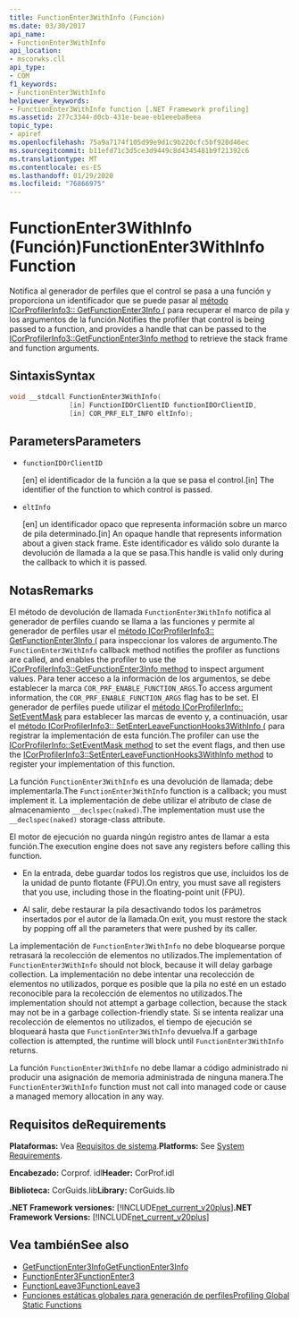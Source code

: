 ```yaml
---
title: FunctionEnter3WithInfo (Función)
ms.date: 03/30/2017
api_name:
- FunctionEnter3WithInfo
api_location:
- mscorwks.cll
api_type:
- COM
f1_keywords:
- FunctionEnter3WithInfo
helpviewer_keywords:
- FunctionEnter3WithInfo function [.NET Framework profiling]
ms.assetid: 277c3344-d0cb-431e-beae-eb1eeeba8eea
topic_type:
- apiref
ms.openlocfilehash: 75a9a7174f105d99e9d1c9b220cfc5bf928d46ec
ms.sourcegitcommit: b11efd71c3d5ce3d9449c8d4345481b9f21392c6
ms.translationtype: MT
ms.contentlocale: es-ES
ms.lasthandoff: 01/29/2020
ms.locfileid: "76866975"
---
```

# <a name="functionenter3withinfo-function"></a><span data-ttu-id="e6d67-102">FunctionEnter3WithInfo (Función)</span><span class="sxs-lookup"><span data-stu-id="e6d67-102">FunctionEnter3WithInfo Function</span></span>
<span data-ttu-id="e6d67-103">Notifica al generador de perfiles que el control se pasa a una función y proporciona un identificador que se puede pasar al [método ICorProfilerInfo3:: GetFunctionEnter3Info (](icorprofilerinfo3-getfunctionenter3info-method.md) para recuperar el marco de pila y los argumentos de la función.</span><span class="sxs-lookup"><span data-stu-id="e6d67-103">Notifies the profiler that control is being passed to a function, and provides a handle that can be passed to the [ICorProfilerInfo3::GetFunctionEnter3Info method](icorprofilerinfo3-getfunctionenter3info-method.md) to retrieve the stack frame and function arguments.</span></span>  
  
## <a name="syntax"></a><span data-ttu-id="e6d67-104">Sintaxis</span><span class="sxs-lookup"><span data-stu-id="e6d67-104">Syntax</span></span>  
  
```cpp  
void __stdcall FunctionEnter3WithInfo(  
               [in] FunctionIDOrClientID functionIDOrClientID,  
               [in] COR_PRF_ELT_INFO eltInfo);  
```  
  
## <a name="parameters"></a><span data-ttu-id="e6d67-105">Parameters</span><span class="sxs-lookup"><span data-stu-id="e6d67-105">Parameters</span></span>

- `functionIDOrClientID`

  <span data-ttu-id="e6d67-106">\[en] el identificador de la función a la que se pasa el control.</span><span class="sxs-lookup"><span data-stu-id="e6d67-106">\[in] The identifier of the function to which control is passed.</span></span>

- `eltInfo`

  <span data-ttu-id="e6d67-107">\[en] un identificador opaco que representa información sobre un marco de pila determinado.</span><span class="sxs-lookup"><span data-stu-id="e6d67-107">\[in] An opaque handle that represents information about a given stack frame.</span></span> <span data-ttu-id="e6d67-108">Este identificador es válido solo durante la devolución de llamada a la que se pasa.</span><span class="sxs-lookup"><span data-stu-id="e6d67-108">This handle is valid only during the callback to which it is passed.</span></span>

## <a name="remarks"></a><span data-ttu-id="e6d67-109">Notas</span><span class="sxs-lookup"><span data-stu-id="e6d67-109">Remarks</span></span>  
 <span data-ttu-id="e6d67-110">El método de devolución de llamada `FunctionEnter3WithInfo` notifica al generador de perfiles cuando se llama a las funciones y permite al generador de perfiles usar el [método ICorProfilerInfo3:: GetFunctionEnter3Info (](icorprofilerinfo3-getfunctionenter3info-method.md) para inspeccionar los valores de argumento.</span><span class="sxs-lookup"><span data-stu-id="e6d67-110">The `FunctionEnter3WithInfo` callback method notifies the profiler as functions are called, and enables the profiler to use the [ICorProfilerInfo3::GetFunctionEnter3Info method](icorprofilerinfo3-getfunctionenter3info-method.md) to inspect argument values.</span></span> <span data-ttu-id="e6d67-111">Para tener acceso a la información de los argumentos, se debe establecer la marca `COR_PRF_ENABLE_FUNCTION_ARGS`.</span><span class="sxs-lookup"><span data-stu-id="e6d67-111">To access argument information, the `COR_PRF_ENABLE_FUNCTION_ARGS` flag has to be set.</span></span> <span data-ttu-id="e6d67-112">El generador de perfiles puede utilizar el [método ICorProfilerInfo:: SetEventMask](icorprofilerinfo-seteventmask-method.md) para establecer las marcas de evento y, a continuación, usar el [método ICorProfilerInfo3:: SetEnterLeaveFunctionHooks3WithInfo (](icorprofilerinfo3-setenterleavefunctionhooks3withinfo-method.md) para registrar la implementación de esta función.</span><span class="sxs-lookup"><span data-stu-id="e6d67-112">The profiler can use the [ICorProfilerInfo::SetEventMask method](icorprofilerinfo-seteventmask-method.md) to set the event flags, and then use the [ICorProfilerInfo3::SetEnterLeaveFunctionHooks3WithInfo method](icorprofilerinfo3-setenterleavefunctionhooks3withinfo-method.md) to register your implementation of this function.</span></span>  
  
 <span data-ttu-id="e6d67-113">La función `FunctionEnter3WithInfo` es una devolución de llamada; debe implementarla.</span><span class="sxs-lookup"><span data-stu-id="e6d67-113">The `FunctionEnter3WithInfo` function is a callback; you must implement it.</span></span> <span data-ttu-id="e6d67-114">La implementación de debe utilizar el atributo de clase de almacenamiento `__declspec(naked)`.</span><span class="sxs-lookup"><span data-stu-id="e6d67-114">The implementation must use the `__declspec(naked)` storage-class attribute.</span></span>  
  
 <span data-ttu-id="e6d67-115">El motor de ejecución no guarda ningún registro antes de llamar a esta función.</span><span class="sxs-lookup"><span data-stu-id="e6d67-115">The execution engine does not save any registers before calling this function.</span></span>  
  
- <span data-ttu-id="e6d67-116">En la entrada, debe guardar todos los registros que use, incluidos los de la unidad de punto flotante (FPU).</span><span class="sxs-lookup"><span data-stu-id="e6d67-116">On entry, you must save all registers that you use, including those in the floating-point unit (FPU).</span></span>  
  
- <span data-ttu-id="e6d67-117">Al salir, debe restaurar la pila desactivando todos los parámetros insertados por el autor de la llamada.</span><span class="sxs-lookup"><span data-stu-id="e6d67-117">On exit, you must restore the stack by popping off all the parameters that were pushed by its caller.</span></span>  
  
 <span data-ttu-id="e6d67-118">La implementación de `FunctionEnter3WithInfo` no debe bloquearse porque retrasará la recolección de elementos no utilizados.</span><span class="sxs-lookup"><span data-stu-id="e6d67-118">The implementation of `FunctionEnter3WithInfo` should not block, because it will delay garbage collection.</span></span> <span data-ttu-id="e6d67-119">La implementación no debe intentar una recolección de elementos no utilizados, porque es posible que la pila no esté en un estado reconocible para la recolección de elementos no utilizados.</span><span class="sxs-lookup"><span data-stu-id="e6d67-119">The implementation should not attempt a garbage collection, because the stack may not be in a garbage collection-friendly state.</span></span> <span data-ttu-id="e6d67-120">Si se intenta realizar una recolección de elementos no utilizados, el tiempo de ejecución se bloqueará hasta que `FunctionEnter3WithInfo` devuelva.</span><span class="sxs-lookup"><span data-stu-id="e6d67-120">If a garbage collection is attempted, the runtime will block until `FunctionEnter3WithInfo` returns.</span></span>  
  
 <span data-ttu-id="e6d67-121">La función `FunctionEnter3WithInfo` no debe llamar a código administrado ni producir una asignación de memoria administrada de ninguna manera.</span><span class="sxs-lookup"><span data-stu-id="e6d67-121">The `FunctionEnter3WithInfo` function must not call into managed code or cause a managed memory allocation in any way.</span></span>  
  
## <a name="requirements"></a><span data-ttu-id="e6d67-122">Requisitos de</span><span class="sxs-lookup"><span data-stu-id="e6d67-122">Requirements</span></span>  
 <span data-ttu-id="e6d67-123">**Plataformas:** Vea [Requisitos de sistema](../../../../docs/framework/get-started/system-requirements.md).</span><span class="sxs-lookup"><span data-stu-id="e6d67-123">**Platforms:** See [System Requirements](../../../../docs/framework/get-started/system-requirements.md).</span></span>  
  
 <span data-ttu-id="e6d67-124">**Encabezado:** Corprof. idl</span><span class="sxs-lookup"><span data-stu-id="e6d67-124">**Header:** CorProf.idl</span></span>  
  
 <span data-ttu-id="e6d67-125">**Biblioteca:** CorGuids.lib</span><span class="sxs-lookup"><span data-stu-id="e6d67-125">**Library:** CorGuids.lib</span></span>  
  
 <span data-ttu-id="e6d67-126">**.NET Framework versiones:** [!INCLUDE[net_current_v20plus](../../../../includes/net-current-v20plus-md.md)]</span><span class="sxs-lookup"><span data-stu-id="e6d67-126">**.NET Framework Versions:** [!INCLUDE[net_current_v20plus](../../../../includes/net-current-v20plus-md.md)]</span></span>  
  
## <a name="see-also"></a><span data-ttu-id="e6d67-127">Vea también</span><span class="sxs-lookup"><span data-stu-id="e6d67-127">See also</span></span>

- [<span data-ttu-id="e6d67-128">GetFunctionEnter3Info</span><span class="sxs-lookup"><span data-stu-id="e6d67-128">GetFunctionEnter3Info</span></span>](icorprofilerinfo3-getfunctionenter3info-method.md)
- [<span data-ttu-id="e6d67-129">FunctionEnter3</span><span class="sxs-lookup"><span data-stu-id="e6d67-129">FunctionEnter3</span></span>](functionenter3-function.md)
- [<span data-ttu-id="e6d67-130">FunctionLeave3</span><span class="sxs-lookup"><span data-stu-id="e6d67-130">FunctionLeave3</span></span>](functionleave3-function.md)
- [<span data-ttu-id="e6d67-131">Funciones estáticas globales para generación de perfiles</span><span class="sxs-lookup"><span data-stu-id="e6d67-131">Profiling Global Static Functions</span></span>](profiling-global-static-functions.md)
